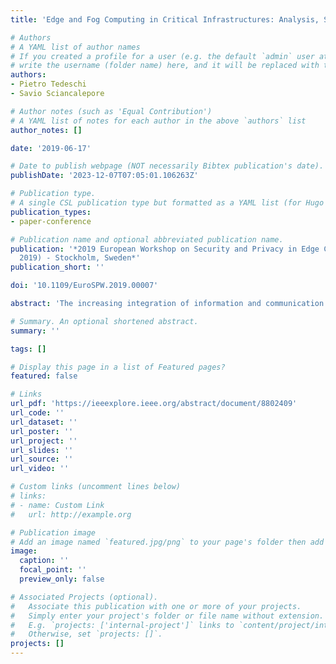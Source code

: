 ```yaml
---
title: 'Edge and Fog Computing in Critical Infrastructures: Analysis, Security Threats, and Research Challenges'

# Authors
# A YAML list of author names
# If you created a profile for a user (e.g. the default `admin` user at `content/authors/admin/`), 
# write the username (folder name) here, and it will be replaced with their full name and linked to their profile.
authors:
- Pietro Tedeschi
- Savio Sciancalepore

# Author notes (such as 'Equal Contribution')
# A YAML list of notes for each author in the above `authors` list
author_notes: []

date: '2019-06-17'

# Date to publish webpage (NOT necessarily Bibtex publication's date).
publishDate: '2023-12-07T07:05:01.106263Z'

# Publication type.
# A single CSL publication type but formatted as a YAML list (for Hugo requirements).
publication_types:
- paper-conference

# Publication name and optional abbreviated publication name.
publication: '*2019 European Workshop on Security and Privacy in Edge Computing (EuroSPEC
  2019) - Stockholm, Sweden*'
publication_short: ''

doi: '10.1109/EuroSPW.2019.00007'

abstract: 'The increasing integration of information and communication technologies has undoubtedly boosted the efficiency of Critical Infrastructures (CI). However, the first wave of IoT devices, together with the management of enormous amount of data generated by modern CIs, has created serious architectural issues. While the emerging Fog and Multi-Access Edge Computing (FMEC) paradigms can provide a viable solution, they also bring inherent security issues, that can cause dire consequences in the context of CIs. In this paper, we analyze the applications of FMEC solutions in the context of CIs, with a specific focus on related security issues and threats for the specific while broad scenarios: a smart airport, a smart port, and a smart offshore oil and gas extraction field. Leveraging these scenarios, a set of general security requirements for FMEC is derived, together with crucial research challenges whose further investigation is cornerstone for a successful adoption of FMEC in CIs.'

# Summary. An optional shortened abstract.
summary: ''

tags: []

# Display this page in a list of Featured pages?
featured: false

# Links
url_pdf: 'https://ieeexplore.ieee.org/abstract/document/8802409'
url_code: ''
url_dataset: ''
url_poster: ''
url_project: ''
url_slides: ''
url_source: ''
url_video: ''

# Custom links (uncomment lines below)
# links:
# - name: Custom Link
#   url: http://example.org

# Publication image
# Add an image named `featured.jpg/png` to your page's folder then add a caption below.
image:
  caption: ''
  focal_point: ''
  preview_only: false

# Associated Projects (optional).
#   Associate this publication with one or more of your projects.
#   Simply enter your project's folder or file name without extension.
#   E.g. `projects: ['internal-project']` links to `content/project/internal-project/index.md`.
#   Otherwise, set `projects: []`.
projects: []
---
```

